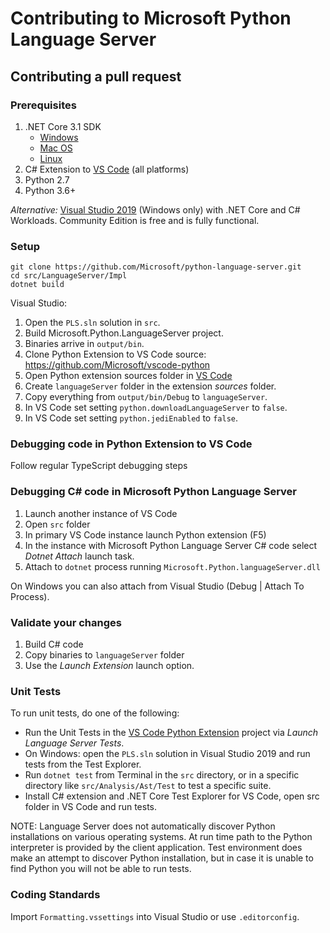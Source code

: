 # Contributing to Microsoft Python Language Server

## Contributing a pull request

### Prerequisites

1. .NET Core 3.1 SDK
   - [Windows](https://www.microsoft.com/net/learn/get-started/windows)
   - [Mac OS](https://www.microsoft.com/net/learn/get-started/macos)
   - [Linux](https://www.microsoft.com/net/learn/get-started/linux/rhel)
2. C# Extension to [VS Code](https://code.visualstudio.com) (all platforms)
3. Python 2.7
4. Python 3.6+

*Alternative:* [Visual Studio 2019](https://www.visualstudio.com/downloads/) (Windows only) with .NET Core and C# Workloads. Community Edition is free and is fully functional.

### Setup

```shell
git clone https://github.com/Microsoft/python-language-server.git
cd src/LanguageServer/Impl
dotnet build
```

Visual Studio:
1. Open the `PLS.sln` solution in `src`.
2. Build Microsoft.Python.LanguageServer project.
3. Binaries arrive in `output/bin`.
4. Clone Python Extension to VS Code source: https://github.com/Microsoft/vscode-python
5. Open Python extension sources folder in [VS Code](https://code.visualstudio.com)
6. Create `languageServer` folder in the extension *sources* folder.
7. Copy everything from `output/bin/Debug` to `languageServer`.
8. In VS Code set setting `python.downloadLanguageServer` to `false`.
9. In VS Code set setting `python.jediEnabled` to `false`.

### Debugging code in Python Extension to VS Code
Follow regular TypeScript debugging steps

### Debugging C# code in Microsoft Python Language Server
1. Launch another instance of VS Code
2. Open `src` folder
4. In primary VS Code instance launch Python extension (F5)
5. In the instance with Microsoft Python Language Server C# code select *Dotnet Attach* launch task.
6. Attach to `dotnet` process running `Microsoft.Python.languageServer.dll`

On Windows you can also attach from Visual Studio (Debug | Attach To Process).

### Validate your changes

1. Build C# code
2. Copy binaries to `languageServer` folder
3. Use the *Launch Extension* launch option.

### Unit Tests
To run unit tests, do one of the following:
- Run the Unit Tests in the [VS Code Python Extension](https://github.com/Microsoft/vscode-python) project via *Launch Language Server Tests*.
- On Windows: open the `PLS.sln` solution in Visual Studio 2019 and run tests from the Test Explorer.
- Run `dotnet test` from Terminal in the `src` directory, or in a specific directory like `src/Analysis/Ast/Test` to test a specific suite.
- Install C# extension and .NET Core Test Explorer for VS Code, open src folder in VS Code and run tests.

NOTE: Language Server does not automatically discover Python installations on various operating systems.
At run time path to the Python interpreter is provided by the client application. Test environment does
make an attempt to discover Python installation, but in case it is unable to find Python you will not
be able to run tests.

### Coding Standards
Import `Formatting.vssettings` into Visual Studio or use `.editorconfig`.
